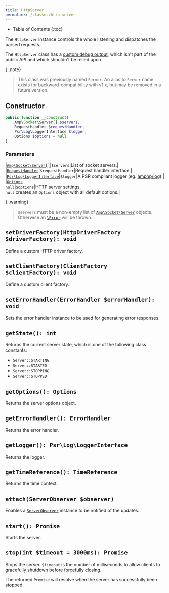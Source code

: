 ```yaml
---
title: HttpServer
permalink: /classes/http-server
---
```


* Table of Contents
{:toc}

The `HttpServer` instance controls the whole listening and dispatches the parsed requests.

The `HttpServer` class has a [custom debug output](http://php.net/manual/en/language.oop5.magic.php#object.debuginfo), which isn't part of the public API and which shouldn't be relied upon.

{:.note}
> This class was previously named `Server`. An alias to `Server` name exists for backward-compatibility with v1.x, but may be removed in a future version.

## Constructor

```php
public function __construct(
    Amp\Socket\Server[] $servers,
    RequestHandler $requestHandler,
    Psr\Log\LoggerInterface $logger,
    Options $options = null
)
```

### Parameters

|[`Amp\Socket\Server[]`](https://amphp.org/socket/server)|`$servers`|List of socket servers.|
|[`RequestHandler`](request-handler.md)|`$requestHandler`|Request handler interface.|
|[`Psr\Log\LoggerInterface`]()|`$logger`|A PSR compliant logger (eg. [amphp/log](https://github.com/amphp/log)).|
|[`Options`](options.md)<br />`null`|`$options`|HTTP server settings.<br />`null` creates an `Options` object with all default options.|

{:.warning}
> `$servers` must be a non-empty list of [`Amp\Socket\Server`](https://amphp.org/socket/server) objects. Otherwise an [`\Error`](http://php.net/manual/en/class.error.php) will be thrown.

## `setDriverFactory(HttpDriverFactory $driverFactory): void`

Define a custom HTTP driver factory.

## `setClientFactory(ClientFactory $clientFactory): void`

Define a custom client factory.

## `setErrorHandler(ErrorHandler $errorHandler): void`

Sets the error handler instance to be used for generating error responses.

## `getState(): int`

Returns the current server state, which is one of the following class constants:

* `Server::STARTING`
* `Server::STARTED`
* `Server::STOPPING`
* `Server::STOPPED`

## `getOptions(): Options`

Returns the server options object.

## `getErrorHandler(): ErrorHandler`

Returns the error handler.

## `getLogger(): Psr\Log\LoggerInterface`

Returns the logger.

## `getTimeReference(): TimeReference`

Returns the time context.

## `attach(ServerObserver $observer)`

Enables a [`ServerObserver`](server-observer.md) instance to be notified of the updates.

## `start(): Promise`

Starts the server.

## `stop(int $timeout = 3000ms): Promise`

Stops the server. `$timeout` is the number of milliseconds to allow clients to gracefully shutdown before forcefully closing.

The returned `Promise` will resolve when the server has successfully been stopped.
